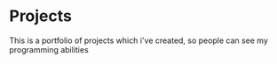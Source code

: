# Projects

This is a portfolio of projects which i've created, so people can see my programming abilities
